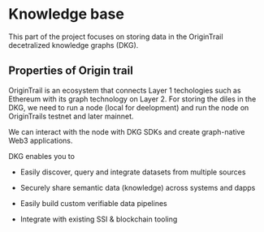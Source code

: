 # Knowledge base

This part of the project focuses on storing data in the OriginTrail decetralized knowledge graphs (DKG).

## Properties of Origin trail

OriginTrail is an ecosystem that connects Layer 1 techologies such as Ethereum with its graph technology on Layer 2. For storing the diles in the DKG, we need to run a node (local for deelopment) and run the node on OriginTrails testnet and later mainnet.

We can interact with the node with DKG SDKs and create graph-native Web3 applications.

DKG enables you to 

* Easily discover, query and integrate datasets from multiple sources

* Securely share semantic data (knowledge) across systems and dapps

* Easily build custom verifiable data pipelines

* Integrate with existing SSI & blockchain tooling